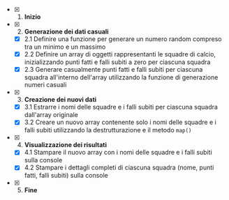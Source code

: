 - [x] 1. **Inizio**
   
- [x] 2. **Generazione dei dati casuali**
    - [x] 2.1 Definire una funzione per generare un numero random compreso tra un minimo e un massimo
    - [x] 2.2 Definire un array di oggetti rappresentanti le squadre di calcio, inizializzando punti fatti e falli subiti a zero per ciascuna squadra
    - [x] 2.3 Generare casualmente punti fatti e falli subiti per ciascuna squadra all'interno dell'array utilizzando la funzione di generazione numeri casuali

- [x] 3. **Creazione dei nuovi dati**
    - [x] 3.1 Estrarre i nomi delle squadre e i falli subiti per ciascuna squadra dall'array originale
    - [x] 3.2 Creare un nuovo array contenente solo i nomi delle squadre e i falli subiti utilizzando la destrutturazione e il metodo `map()`

- [x] 4. **Visualizzazione dei risultati**
    - [x] 4.1 Stampare il nuovo array con i nomi delle squadre e i falli subiti sulla console
    - [x] 4.2 Stampare i dettagli completi di ciascuna squadra (nome, punti fatti, falli subiti) sulla console

- [x] 5. **Fine**
